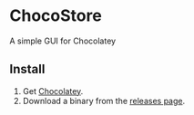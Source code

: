 # ChocoStore
A simple GUI for Chocolatey

## Install
1. Get [Chocolatey](https://chocolatey.org/).
2. Download a binary from the [releases page](https://github.com/yangshunhuai/ChocoStore/releases).